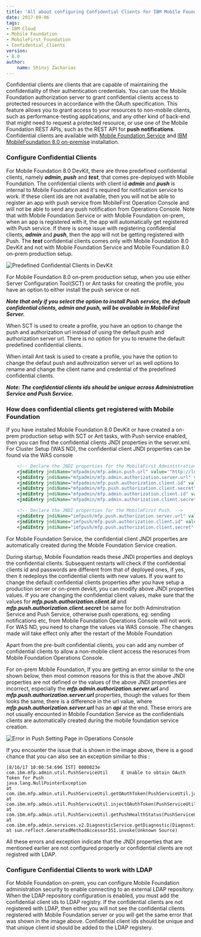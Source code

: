 ```yaml
---
title: 'All about configuring Confidential Clients for IBM Mobile Foundation'
date: 2017-09-06
tags:
- IBM Cloud
- Mobile Foundation
- MobileFirst_Foundation
- Confidential_Clients
version:
- 8.0
author: 
    name: Shinoj Zacharias
---
```


Confidential clients are clients that are capable of maintaining the confidentiality of their authentication credentials. You can use the Mobile Foundation authorization server to grant confidential clients access to protected resources in accordance with the OAuth specification. This feature allows you to grant access to your resources to non-mobile clients, such as performance-testing applications, and any other kind of back-end that might need to request a protected resource, or use one of the Mobile Foundation REST APIs, such as the REST API for **push notifications**. Confidential clients are available with [Mobile Foundation Service](https://console.bluemix.net/catalog/services/mobile-foundation/) and [IBM MobileFoundation 8.0 on-premise](https://mobilefirstplatform.ibmcloud.com/tutorials/en/foundation/8.0/) installation.

### Configure Confidential Clients

For Mobile Foundation 8.0 DevKit, there are three predefined confidential clients, namely ***admin, push*** and ***test***, that comes pre-deployed with Mobile Foundation. The confidential clients with client id ***admin*** and ***push*** is internal to Mobile Foundation and it's required for notification service to work. If these client ids are not available, then you will not be able to register an app with push service from MobileFirst Operation Console and will not be able to send any push notification from Operations Console. Note that with Mobile Foundation Service or with Mobile Foundation on-prem, when an app is registered with it, the app will automatically get registered with Push service. If there is some issue with registering confidential clients, ***admin*** and ***push***, then the app will not be getting registered with Push. The ***test*** confidential clients comes only with Mobile Foundation 8.0 DevKit and not with Mobile Foundation Service and Mobile Foundation 8.0 on-prem production setup.

![Predefined Confidential Clients in DevKit]({{site.baseurl}}/assets/blog/2017-08-21-confidential-client-configuration-for-mobilefirst-topologies/ConfidentialClientDevKit.png)

For Mobile Foundation 8.0 on-prem production setup, when you use either Server Configuration Tool(SCT) or Ant tasks for creating the profile, you have an option to either install the push service or not. 

***Note that only if you select the option to install Push service, the default confidential clients, admin and push, will be available in MobileFirst Server.*** 

When SCT is used to create a profile, you have an option to change the push and authorization url instead of using the default push and authorization server url. There is no option for you to rename the default predefined confidential clients. 

When intall Ant task is used to create a profile, you have the option to change the defaut push and authroization server url as well options to rename and change the client name and credential of the predefined confidential clients.

***Note: The confidential clients ids should be unique across Administration Service and Push Service.***

### How does confidential clients get registered with Mobile Foundation

 If you have installed Mobile Foundation 8.0 DevKit or have created a on-prem production setup with SCT or Ant tasks, with Push service enabled, then you can find the confidential clients JNDI properties in the server.xml. For Cluster Setup (WAS ND), the confidential client JNDI properties can be found via the WAS console 

```xml
    <!-- Declare the JNDI properties for the MobileFirst Administration Service. -->
    <jndiEntry jndiName="mfpadmin/mfp.admin.push.url" value='"http://localhost:${default.http.port}/imfpush"'/>
    <jndiEntry jndiName="mfpadmin/mfp.admin.authorization.server.url" value='"http://localhost:${default.http.port}/mfp"'/>
    <jndiEntry jndiName="mfpadmin/mfp.push.authorization.client.id" value='"push"'/>
    <jndiEntry jndiName="mfpadmin/mfp.push.authorization.client.secret" value='"hsup"'/>
    <jndiEntry jndiName="mfpadmin/mfp.admin.authorization.client.id" value='"admin"'/>
    <jndiEntry jndiName="mfpadmin/mfp.admin.authorization.client.secret" value='"nimda"'/>

    <!-- Declare the JNDI properties for the MobileFirst Push. -->
    <jndiEntry jndiName="imfpush/mfp.push.authorization.server.url" value='"http://localhost:${default.http.port}/mfp/api"'/>
    <jndiEntry jndiName="imfpush/mfp.push.authorization.client.id" value='"push"'/>
    <jndiEntry jndiName="imfpush/mfp.push.authorization.client.secret" value='"hsup"'/>

```

For Mobile Foundation Service, the confidential client JNDI properties are automatically created during the Mobile Foundation Service creation.

During startup, Mobile Foundation reads these JNDI properties and deploys the confidential clients. Subsequent restarts will check if the confidential clients id and passwords are different from that of deployed ones, if yes, then it redeploys the confidential clients with new values. If you want to change the default confidential clients properties after you have setup a production server or on-prem devkit, you can modify above JNDI properties values. If you are changing the confidential client values, make sure that the values for ***mfp.push.authorization.client.id*** and ***mfp.push.authorization.client.secret*** be same for both Adminstration Service and Push Service, otherwise push operations, eg: sending notifications etc, from Mobile Foundation Operations Console will not work. For WAS ND, you need to change the values via WAS console. The changes made will take effect only after the restart of the Mobile Foundation 

Apart from the pre-built confidential clients, you can add any number of confidential clients to allow a non-mobile client access the resoruces from Mobile Foundation Operations Console.

For on-prem Mobile Foundation, If you are getting an error similar to the one shown below, then most common reasons for this is that the above JNDI properties are not defined or the values of the above JNDI properties are incorrect, especially the ***mfp.admin.authorization.server.url*** and ***mfp.push.authorization.server.url*** properties, though the values for them looks the same, there is a difference in the url value, where ***mfp.push.authorization.server.url*** has an ***api*** at the end. These errors are not usually encounted in Mobile Foundation Service as the confidentials clients are automatically created during the mobile foundation service creation.

![Error in Push Setting Page in Operations Console]({{site.baseurl}}/assets/blog/2017-08-21-confidential-client-configuration-for-mobilefirst-topologies/ConfidentialClientError.png)

If you encounter the issue that is shown in the image above, there is a good chance that you can also see an exception similiar to this :

```
[8/16/17 10:00:54:696 IST] 0000023e com.ibm.mfp.admin.util.PushServiceUtil     E Unable to obtain OAuth Token for Push 
java.lang.NullPointerException
at com.ibm.mfp.admin.util.PushServiceUtil.getOAuthToken(PushServiceUtil.java:1396)
at com.ibm.mfp.admin.util.PushServiceUtil.injectOAuthToken(PushServiceUtil.java:1447)
at com.ibm.mfp.admin.util.PushServiceUtil.getPushHealthStatus(PushServiceUtil.java:224)
at com.ibm.mfp.admin.services.v2.DiagnosticService.getDiagnostic(DiagnosticService.java:271)
at sun.reflect.GeneratedMethodAccessor351.invoke(Unknown Source)

```

All these errors and exception indicate that the JNDI properties that are mentioned earlier are not configured properly or confidential clients are not registred with LDAP.

### Configure Confidential Clients to work with LDAP

For Mobile Foundation on-prem, you can configure Mobile Foundation administration security to enable connecting to an external LDAP repository. When the LDAP repository configuration is enabled, you must add the confidential client ids to LDAP registry. If the confidential clients are not registered with LDAP, then either you will not see the confidential clients registered with Mobile Foundation server or you will get the same error that was shown in the image above. Confidential client ids should be unique and that unique client id should be added to the LDAP registery.






